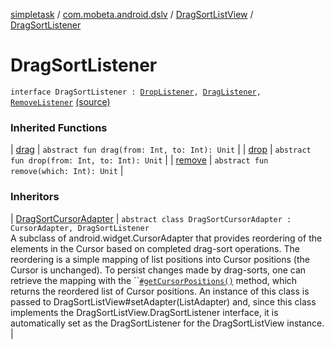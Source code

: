 [simpletask](../../index.md) / [com.mobeta.android.dslv](../index.md) / [DragSortListView](index.md) / [DragSortListener](.)

# DragSortListener

`interface DragSortListener : `[`DropListener`](-drop-listener/index.md)`, `[`DragListener`](-drag-listener/index.md)`, `[`RemoveListener`](-remove-listener/index.md) [(source)](https://github.com/mpcjanssen/simpletask-android/blob/master/src/main/java/com/mobeta/android/dslv/DragSortListView.java#L2553)

### Inherited Functions

| [drag](-drag-listener/drag.md) | `abstract fun drag(from: Int, to: Int): Unit` |
| [drop](-drop-listener/drop.md) | `abstract fun drop(from: Int, to: Int): Unit` |
| [remove](-remove-listener/remove.md) | `abstract fun remove(which: Int): Unit` |

### Inheritors

| [DragSortCursorAdapter](../-drag-sort-cursor-adapter/index.md) | `abstract class DragSortCursorAdapter : CursorAdapter, DragSortListener`<br>A subclass of android.widget.CursorAdapter that provides reordering of the elements in the Cursor based on completed drag-sort operations. The reordering is a simple mapping of list positions into Cursor positions (the Cursor is unchanged). To persist changes made by drag-sorts, one can retrieve the mapping with the ``[`#getCursorPositions()`](../-drag-sort-cursor-adapter/get-cursor-positions.md) method, which returns the reordered list of Cursor positions. An instance of this class is passed to DragSortListView#setAdapter(ListAdapter) and, since this class implements the DragSortListView.DragSortListener interface, it is automatically set as the DragSortListener for the DragSortListView instance. |

